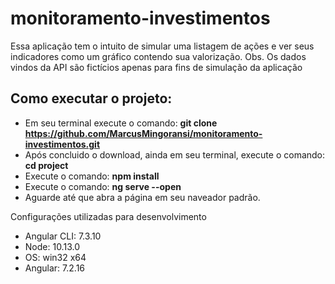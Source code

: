 # monitoramento-investimentos
Essa aplicação tem o intuito de simular uma listagem de ações e ver seus indicadores como um gráfico contendo sua valorização.
Obs. Os dados vindos da API são fictícios apenas para fins de simulação da aplicação

## Como executar o projeto:
* Em seu terminal execute o comando: **git clone https://github.com/MarcusMingoransi/monitoramento-investimentos.git**
* Após concluido o download, ainda em seu terminal, execute o comando: **cd project**
* Execute o comando: **npm install**
* Execute o comando: **ng serve --open**
* Aguarde até que abra a página em seu naveador padrão.

Configurações utilizadas para desenvolvimento
* Angular CLI: 7.3.10
* Node: 10.13.0
* OS: win32 x64
* Angular: 7.2.16
